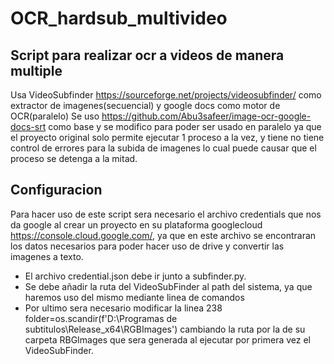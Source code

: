 # OCR_hardsub_multivideo
Script para realizar ocr a videos de manera multiple
-----------------------------------------------
Usa VideoSubfinder https://sourceforge.net/projects/videosubfinder/ como extractor de imagenes(secuencial) y
google docs como motor de OCR(paralelo)
Se uso https://github.com/Abu3safeer/image-ocr-google-docs-srt como base y se modifico para poder ser usado en paralelo ya que el proyecto original solo permite ejecutar 1 proceso a la vez, y tiene no tiene control de errores para la subida de imagenes lo cual puede causar que el proceso se detenga a la mitad.

Configuracion
----------------------------------------------
Para hacer uso de este script sera necesario el archivo credentials que nos da google al crear un proyecto en su plataforma googlecloud https://console.cloud.google.com/, ya que en este archivo se encontraran los datos necesarios para poder hacer uso de drive y convertir las imagenes a texto.
- El archivo credential.json debe ir junto a subfinder.py.
- Se debe añadir la ruta del VideoSubFinder al path del sistema, ya que haremos uso del mismo mediante linea de comandos
- Por ultimo sera necesario modificar la linea 238 folder=os.scandir(f'D:\Programas de subtitulos\Release_x64\RGBImages') cambiando la ruta por la de su carpeta RBGImages que sera generada al ejecutar por primera vez el VideoSubFinder.

